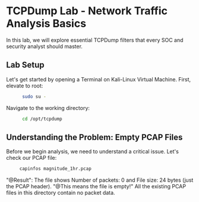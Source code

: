 # TCPDump Lab - Network Traffic Analysis Basics
In this lab, we will explore essential TCPDump filters that every SOC and security analyst should master.

## Lab Setup
Let's get started by opening a Terminal on Kali-Linux Virtual Machine.
First, elevate to root:

```bash
      sudo su -
```
Navigate to the working directory:

```bash
      cd /opt/tcpdump
```
## Understanding the Problem: Empty PCAP Files
Before we begin analysis, we need to understand a critical issue. Let's check our PCAP file:

```bash
     capinfos magnitude_1hr.pcap
```

"@Result": The file shows Number of packets: 0 and File size: 24 bytes (just the PCAP header).
"@This means the file is empty!" All the existing PCAP files in this directory contain no packet data.
